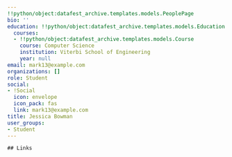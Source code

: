 ```yaml
---
!!python/object:datafest_archive.templates.models.PeoplePage
bio: ''
education: !!python/object:datafest_archive.templates.models.Education
  courses:
  - !!python/object:datafest_archive.templates.models.Course
    course: Computer Science
    institution: Viterbi School of Engineering
    year: null
email: mark13@example.com
organizations: []
role: Student
social:
- !Social
  icon: envelope
  icon_pack: fas
  link: mark13@example.com
title: Jessica Bowman
user_groups:
- Student
---
```


    ## Links
    
